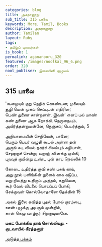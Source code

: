 ```yaml
---
categories: blog
title: அகநானூறு
sub_title: 315 பாலை
keywords: More, Tamil, Books
description: அகநானூறு
author: Tamilan
layout: Ruby
tags:
- தமிழ்ப் புலவர்கள்
is_book: 1
permalink: agananooru_320
featured: /images/noolkal_96_6.png
order: 320
nool_publiser: இசையினி குழுமம்
---
```



## 315 பாலை

'கூழையும் குறு நெறிக் கொண்டன; முலையும்  
சூழி மென் முகம் செப்புடன் எதிரின;  
பெண் துணை சான்றனள், இவள்' எனப் பல் மாண்  
கண் துணை ஆக நோக்கி, நெருநையும்,  
அயிர்த்தன்றுமன்னே, நெஞ்சம்; பெயர்த்தும், 5

அறியாமையின் செறியேன், யானே;  
பெரும் பெயர் வழுதி கூடல் அன்ன தன்  
அருங் கடி வியல் நகர்ச் சிலம்பும் கழியாள்,  
சேணுறச் சென்று, வறுஞ் சுனைக்கு ஒல்கி,  
புறவுக் குயின்று உண்ட புன் காய் நெல்லிக் 10

கோடை உதிர்த்த குவி கண் பசுங் காய்,  
அறு நூல் பளிங்கின் துளைக் காசு கடுப்ப,  
வறு நிலத்து உதிரும் அத்தம், கதுமென,  
கூர் வேல் விடலை பொய்ப்பப் போகி,  
சேக்குவள் கொல்லோதானே தேக்கின் 15

அகல் இலை கவித்த புதல் போல் குரம்பை,  
ஊன் புழுக்கு அயரும் முன்றில்,  
கான் கெழு வாழ்நர் சிறுகுடியானே.

**மகட் போக்கிய தாய் சொல்லியது. -  
குடவாயில் கீரத்தனார்**

[அடுத்த பக்கம்](agananooru_321)